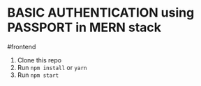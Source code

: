 # BASIC AUTHENTICATION using PASSPORT in MERN stack
#frontend


1. Clone this repo
2. Run `npm install` or `yarn`
3. Run `npm start`
